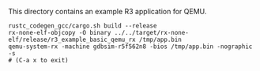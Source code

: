 This directory contains an example R3 application for QEMU.

```shell
rustc_codegen_gcc/cargo.sh build --release
rx-none-elf-objcopy -O binary ../../target/rx-none-elf/release/r3_example_basic_qemu_rx /tmp/app.bin
qemu-system-rx -machine gdbsim-r5f562n8 -bios /tmp/app.bin -nographic -s
# (C-a x to exit)
```
